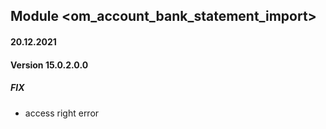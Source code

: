 ## Module <om_account_bank_statement_import>


#### 20.12.2021
#### Version 15.0.2.0.0
##### FIX
- access right error
